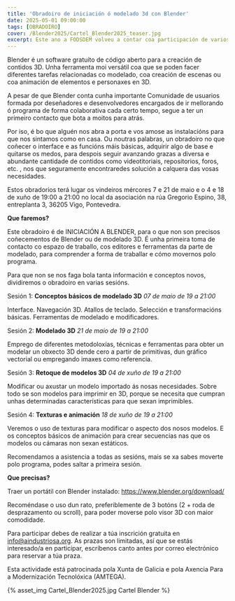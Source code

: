```yaml
---
title: 'Obradoiro de iniciación ó modelado 3d con Blender'
date: 2025-05-01 09:00:00
tags: [OBRADOIRO]
cover: /Blender2025/Cartel_Blender2025_teaser.jpg
excerpt: Este ano a FODSDEM volveu a contar coa participación de varios desenvolvedores galegos e na Industriosa propuxémonos xuntalos para dar a coñecer o traballo que están facendo desde a nosa comunidade con impacto, en moitos casos, a nivel global.
---
```


Blender é un software gratuíto de código aberto para a creación de contidos 3D. Unha ferramenta moi versátil coa que se poden facer diferentes tarefas relacionadas co modelado, coa creación de escenas ou coa animación de elementos e personaxes en 3D.

A pesar de que Blender conta cunha importante Comunidade de usuarios formada por deseñadores e desenvolvedores encargados de ir mellorando ó programa de forma colaborativa cada certo tempo, segue a ter un primeiro contacto que bota a moitos para atrás.

Por iso, é bo que alguén nos abra a porta e vos amose as instalacións para que nos sintamos como en casa. Ou noutras palabras, un obradoiro no que coñecer o interface e as funcións máis básicas, adquirir algo de base e quitarse os medos, para despois seguir avanzando grazas a diversa e abundante cantidade de contidos como videotitoriais, repositorios, foros, etc. , nos que seguramente encontraredes solución a calquera das vosas necesidades.

Estos obradorios terá lugar os vindeiros mércores 7 e 21 de maio e o 4 e 18 de xuño de 19:00 a 21:00 no local da asociación na rúa Gregorio Espino, 38, entreplanta 3, 36205 Vigo, Pontevedra.


<strong>Que faremos?</strong>

Este obradoiro é de INICIACIÓN A BLENDER, para o que non son precisos coñecementos de Blender ou de modelado 3D. É unha primeira toma de contacto co espazo de traballo, cos editores e ferramentas da parte de modelado, para comprender a forma de traballar e cómo movernos polo programa.

Para que non se nos faga bola tanta información e conceptos novos, dividiremos o obradoiro en varias sesións.

Sesión 1: <strong>Conceptos básicos de modelado 3D</strong>
<em>07 de maio de 19 a 21:00</em>

Interface. Navegación 3D. Atallos de teclado. Selección e transformacións básicas. Ferramentas de modelado e modificadores.

Sesión 2: <strong>Modelado 3D</strong>
<em>21 de maio de 19 a 21:00</em>

Emprego de diferentes metodoloxías, técnicas e ferramentas para obter un modelar un obxecto 3D dende cero a partir de primitivas, dun gráfico vectorial ou empregando imaxes como referencia.

Sesión 3: <strong>Retoque de modelos 3D</strong>
<em>04 de xuño de 19 a 21:00</em>

Modificar ou axustar un modelo importado ás nosas necesidades. Sobre todo se son modelos para imprimir en 3D, porque se necesita que cumpran unhas determinadas características para que sexan imprimibles.

Sesión 4: <strong>Texturas e animación</strong>
<em>18 de xuño de 19 a 21:00</em>

Veremos o uso de texturas para modificar o aspecto dos nosos modelos. E os conceptos básicos de animación para crear secuencias nas que os modelos ou  cámaras non sexan estáticos.

Recomendamos a asistencia a todas as sesións, mais se xa sabes moverte polo programa, podes saltar a primeira sesión.

<strong>Que precisas?</strong>

Traer un portátil con Blender instalado:  https://www.blender.org/download/

Recoméndase o uso dun rato, preferiblemente de 3 botóns (2 + roda de desprazamento ou scroll), para poder moverse polo visor 3D con maior comodidade.

Para participar debes de realizar a túa inscrición gratuita en <a href="mailto:info@aindustriosa.org">info@aindustriosa.org</a>. As prazas son limitadas, así que se estás interesado/a en participar, escríbenos canto antes por correo electrónico para reservar a túa praza.

Esta actividade está patrocinada pola Xunta de Galicia e pola Axencia Para a Modernización Tecnolóxica (AMTEGA).

{% asset_img Cartel_Blender2025.jpg Cartel Blender %} 
